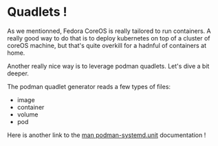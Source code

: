 # Quadlets !

As we mentionned, Fedora CoreOS is really tailored to run containers. A really good way to do that is to deploy
kubernetes on top of a cluster of coreOS machine, but that's quite overkill for a hadnful of containers at home. 

Another really nice way is to leverage podman quadlets. Let's dive a bit deeper. 

The podman quadlet generator reads a few types of files: 
- image
- container
- volume
- pod


Here is another link to the [man podman-systemd.unit](https://docs.podman.io/en/latest/markdown/podman-systemd.unit.5.html) documentation !
